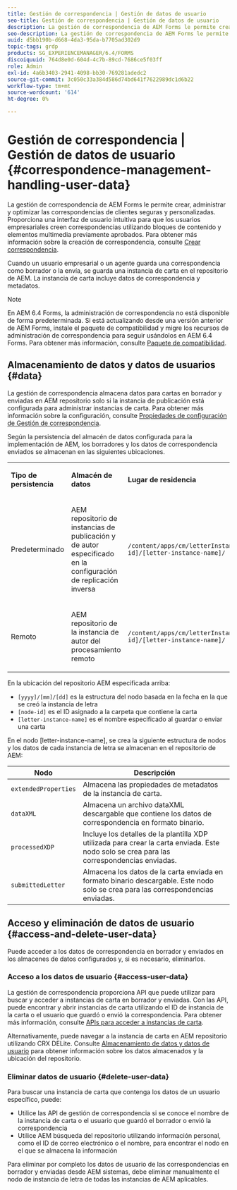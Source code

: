 ```yaml
---
title: Gestión de correspondencia | Gestión de datos de usuario
seo-title: Gestión de correspondencia | Gestión de datos de usuario
description: La gestión de correspondencia de AEM Forms le permite crear, administrar y optimizar las correspondencias de clientes seguras y personalizadas. Obtenga información sobre cómo configurar el almacenamiento de datos para cartas en borrador y enviadas en AEM repositorio, acceder a datos almacenados y eliminar datos almacenados.
seo-description: La gestión de correspondencia de AEM Forms le permite crear, administrar y optimizar las correspondencias de clientes seguras y personalizadas. Obtenga información sobre cómo configurar el almacenamiento de datos para cartas en borrador y enviadas en AEM repositorio, acceder a datos almacenados y eliminar datos almacenados.
uuid: d5bb190b-d668-4da3-95da-b7705ad302d9
topic-tags: grdp
products: SG_EXPERIENCEMANAGER/6.4/FORMS
discoiquuid: 764d8e0d-604d-4c7b-89cd-7686ce5f03ff
role: Admin
exl-id: 4a6b3403-2941-4098-bb30-769281adedc2
source-git-commit: 3c050c33a384d586d74bd641f7622989dc1d6b22
workflow-type: tm+mt
source-wordcount: '614'
ht-degree: 0%

---
```


# Gestión de correspondencia | Gestión de datos de usuario {#correspondence-management-handling-user-data}

La gestión de correspondencia de AEM Forms le permite crear, administrar y optimizar las correspondencias de clientes seguras y personalizadas. Proporciona una interfaz de usuario intuitiva para que los usuarios empresariales creen correspondencias utilizando bloques de contenido y elementos multimedia previamente aprobados. Para obtener más información sobre la creación de correspondencia, consulte [Crear correspondencia](/help/forms/using/create-correspondence.md).

Cuando un usuario empresarial o un agente guarda una correspondencia como borrador o la envía, se guarda una instancia de carta en el repositorio de AEM. La instancia de carta incluye datos de correspondencia y metadatos.

>[!NOTE]
>
>En AEM 6.4 Forms, la administración de correspondencia no está disponible de forma predeterminada. Si está actualizando desde una versión anterior de AEM Forms, instale el paquete de compatibilidad y migre los recursos de administración de correspondencia para seguir usándolos en AEM 6.4 Forms. Para obtener más información, consulte [Paquete de compatibilidad](/help/forms/using/compatibility-package.md).

## Almacenamiento de datos y datos de usuarios {#data}

La gestión de correspondencia almacena datos para cartas en borrador y enviadas en AEM repositorio solo si la instancia de publicación está configurada para administrar instancias de carta. Para obtener más información sobre la configuración, consulte [Propiedades de configuración de Gestión de correspondencia](/help/forms/using/cm-configuration-properties.md).

Según la persistencia del almacén de datos configurada para la implementación de AEM, los borradores y los datos de correspondencia enviados se almacenan en las siguientes ubicaciones.

<table> 
 <tbody>
  <tr>
   <td><p><strong>Tipo de persistencia</strong></p> </td> 
   <td><p><strong>Almacén de datos</strong></p> </td> 
   <td><p><strong>Lugar de residencia</strong></p> </td> 
  </tr>
  <tr>
   <td><p>Predeterminado</p> </td> 
   <td><p>AEM repositorio de instancias de publicación y de autor especificado en la configuración de replicación inversa</p> </td> 
   <td><p><code>/content/apps/cm/letterInstances/[yyyy]/[mm]/[dd]/[node-id]/[letter-instance-name]/</code> </p> </td> 
  </tr>
  <tr>
   <td><p>Remoto</p> </td> 
   <td><p>AEM repositorio de la instancia de autor del procesamiento remoto</p> </td> 
   <td><p><code>/content/apps/cm/letterInstances/[yyyy]/[mm]/[dd]/[node-id]/[letter-instance-name]/</code></p> </td> 
  </tr>
 </tbody>
</table>

En la ubicación del repositorio AEM especificada arriba:

* `[yyyy]/[mm]/[dd]` es la estructura del nodo basada en la fecha en la que se creó la instancia de letra
* `[node-id]` es el ID asignado a la carpeta que contiene la carta
* `[letter-instance-name]` es el nombre especificado al guardar o enviar una carta

En el nodo [letter-instance-name], se crea la siguiente estructura de nodos y los datos de cada instancia de letra se almacenan en el repositorio de AEM:

| Nodo | Descripción |
|---|---|
| `extendedProperties` | Almacena las propiedades de metadatos de la instancia de carta. |
| `dataXML` | Almacena un archivo dataXML descargable que contiene los datos de correspondencia en formato binario. |
| `processedXDP` | Incluye los detalles de la plantilla XDP utilizada para crear la carta enviada. Este nodo solo se crea para las correspondencias enviadas. |
| `submittedLetter` | Almacena los datos de la carta enviada en formato binario descargable. Este nodo solo se crea para las correspondencias enviadas. |

## Acceso y eliminación de datos de usuario {#access-and-delete-user-data}

Puede acceder a los datos de correspondencia en borrador y enviados en los almacenes de datos configurados y, si es necesario, eliminarlos.

### Acceso a los datos de usuario {#access-user-data}

La gestión de correspondencia proporciona API que puede utilizar para buscar y acceder a instancias de carta en borrador y enviadas. Con las API, puede encontrar y abrir instancias de carta utilizando el ID de instancia de la carta o el usuario que guardó o envió la correspondencia. Para obtener más información, consulte [APIs para acceder a instancias de carta](/help/forms/using/cm-apis-to-access-letter-instances.md).

Alternativamente, puede navegar a la instancia de carta en AEM repositorio utilizando CRX DELite. Consulte [Almacenamiento de datos y datos de usuario](/help/forms/using/correspondence-management-handling-user-data.md#data) para obtener información sobre los datos almacenados y la ubicación del repositorio.

### Eliminar datos de usuario {#delete-user-data}

Para buscar una instancia de carta que contenga los datos de un usuario específico, puede:

* Utilice las API de gestión de correspondencia si se conoce el nombre de la instancia de carta o el usuario que guardó el borrador o envió la correspondencia
* Utilice AEM búsqueda del repositorio utilizando información personal, como el ID de correo electrónico o el nombre, para encontrar el nodo en el que se almacena la información

Para eliminar por completo los datos de usuario de las correspondencias en borrador y enviadas desde AEM sistemas, debe eliminar manualmente el nodo de instancia de letra de todas las instancias de AEM aplicables.
